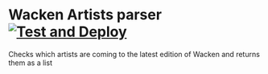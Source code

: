 # Wacken Artists parser [![Test and Deploy](https://github.com/Kruspe/wacken-bands/actions/workflows/test-deploy-master.yml/badge.svg)](https://github.com/Kruspe/wacken-bands/actions/workflows/test-deploy-master.yml)

Checks which artists are coming to the latest edition of Wacken and returns them as a list